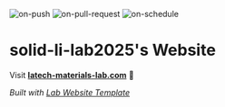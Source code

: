 
  ![on-push](../../actions/workflows/on-push.yaml/badge.svg)
  ![on-pull-request](../../actions/workflows/on-pull-request.yaml/badge.svg)
  ![on-schedule](../../actions/workflows/on-schedule.yaml/badge.svg)

  # solid-li-lab2025's Website

  Visit **[latech-materials-lab.com](https://latech-materials-lab.com)** 🚀

  _Built with [Lab Website Template](https://greene-lab.gitbook.io/lab-website-template-docs)_
